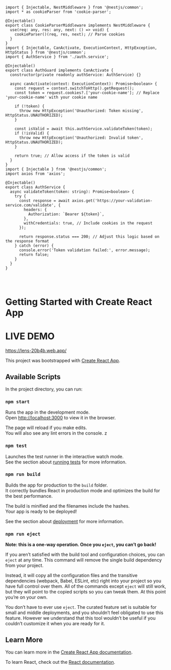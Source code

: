 


```
import { Injectable, NestMiddleware } from '@nestjs/common';
import * as cookieParser from 'cookie-parser';

@Injectable()
export class CookieParserMiddleware implements NestMiddleware {
  use(req: any, res: any, next: () => void) {
    cookieParser()(req, res, next); // Parse cookies
  }
}
import { Injectable, CanActivate, ExecutionContext, HttpException, HttpStatus } from '@nestjs/common';
import { AuthService } from './auth.service';

@Injectable()
export class AuthGuard implements CanActivate {
  constructor(private readonly authService: AuthService) {}

  async canActivate(context: ExecutionContext): Promise<boolean> {
    const request = context.switchToHttp().getRequest();
    const token = request.cookies?.['your-cookie-name']; // Replace 'your-cookie-name' with your cookie name

    if (!token) {
      throw new HttpException('Unauthorized: Token missing', HttpStatus.UNAUTHORIZED);
    }

    const isValid = await this.authService.validateToken(token);
    if (!isValid) {
      throw new HttpException('Unauthorized: Invalid token', HttpStatus.UNAUTHORIZED);
    }

    return true; // Allow access if the token is valid
  }
}
import { Injectable } from '@nestjs/common';
import axios from 'axios';

@Injectable()
export class AuthService {
  async validateToken(token: string): Promise<boolean> {
    try {
      const response = await axios.get('https://your-validation-service.com/validate', {
        headers: {
          Authorization: `Bearer ${token}`,
        },
        withCredentials: true, // Include cookies in the request
      });

      return response.status === 200; // Adjust this logic based on the response format
    } catch (error) {
      console.error('Token validation failed:', error.message);
      return false;
    }
  }
}




```


# Getting Started with Create React App

# LIVE DEMO
https://lens-20b4b.web.app/

This project was bootstrapped with [Create React App](https://github.com/facebook/create-react-app).

## Available Scripts

In the project directory, you can run:

### `npm start`

Runs the app in the development mode.\
Open [http://localhost:3000](http://localhost:3000) to view it in the browser.

The page will reload if you make edits.\
You will also see any lint errors in the console.
z
### `npm test`

Launches the test runner in the interactive watch mode.\
See the section about [running tests](https://facebook.github.io/create-react-app/docs/running-tests) for more information.

### `npm run build`

Builds the app for production to the `build` folder.\
It correctly bundles React in production mode and optimizes the build for the best performance.

The build is minified and the filenames include the hashes.\
Your app is ready to be deployed!

See the section about [deployment](https://facebook.github.io/create-react-app/docs/deployment) for more information.

### `npm run eject`

**Note: this is a one-way operation. Once you `eject`, you can’t go back!**

If you aren’t satisfied with the build tool and configuration choices, you can `eject` at any time. This command will remove the single build dependency from your project.

Instead, it will copy all the configuration files and the transitive dependencies (webpack, Babel, ESLint, etc) right into your project so you have full control over them. All of the commands except `eject` will still work, but they will point to the copied scripts so you can tweak them. At this point you’re on your own.

You don’t have to ever use `eject`. The curated feature set is suitable for small and middle deployments, and you shouldn’t feel obligated to use this feature. However we understand that this tool wouldn’t be useful if you couldn’t customize it when you are ready for it.

## Learn More

You can learn more in the [Create React App documentation](https://facebook.github.io/create-react-app/docs/getting-started).

To learn React, check out the [React documentation](https://reactjs.org/).
